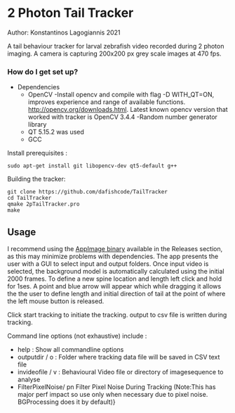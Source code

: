 # 2 Photon Tail Tracker

Author: Konstantinos Lagogiannis 2021

A tail behaviour tracker for larval zebrafish video recorded during 2 photon imaging.
A camera is capturing 200x200 px grey scale images at 470 fps.

### How do I get set up? ###
* Dependencies
    - OpenCV
        -Install opencv and compile with flag -D WITH_QT=ON, improves experience and range of available functions.
        http://opencv.org/downloads.html. Latest known opencv version that worked with tracker is OpenCV 3.4.4
        -Random number generator library
    - QT 5.15.2 was used  
    - GCC

Install prerequisites :

```
sudo apt-get install git libopencv-dev qt5-default g++ 
```

Building the tracker:

```
git clone https://github.com/dafishcode/TailTracker
cd TailTracker
qmake 2pTailTracker.pro
make
```


##  Usage 
I recommend using the [AppImage binary](https://github.com/kostasl/TailTracker/releases/download/V1-alpha-kappa/2p-muscope_Tail_Tracker-x86_64-k.AppImage) available in the Releases section, as this may minimize problems with dependencies. 
The app presents the user with a GUI to select input and output folders.
Once input video is selected, the background model is automatically calculated using the initial 2000 frames. 
To define a new spine location and length left click and hold for 1ses. A point and blue arrow will appear which while dragging it allows the the user to define length and initial direction of tail at the point of where the left mouse button is released.

Click start tracking to initiate the tracking. output to csv file is written during tracking. 

Command line options (not exhaustive) include :
 - help : Show all commandline options
 - outputdir  / o :  Folder where tracking data file will be saved in CSV text file
 - invideofile / v :  Behavioural Video file or directory of imagesequence to analyse 
 - FilterPixelNoise/ pn Filter Pixel Noise During Tracking (Note:This has major perf impact so use only when necessary due to pixel noise. BGProcessing does it by default)}
 
 
